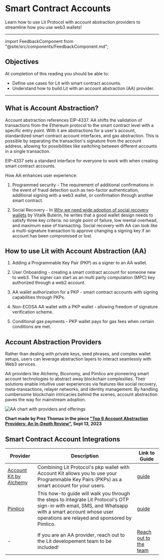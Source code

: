 # Smart Contract Accounts

Learn how to use Lit Protocol with account abstraction providers to streamline how you use web3 wallets!

---

import FeedbackComponent from "@site/src/components/FeedbackComponent.md";

## Objectives
At completion of this reading you should be able to:

- Define use cases for Lit with smart contract accounts.
- Understand how to build Lit with an account abstraction (AA) provider.

---

## What is Account Abstraction?
Account abstraction references EIP-4337. AA shifts the validation of transactions from the Ethereum protocol to the smart contract level with a specific entry point. With it are abstractions for a user's account, standardized smart contract account interfaces, and gas abstraction. This is possible by separating the transaction's signature from the account address, allowing for possibilities like switching between different accounts in a single transaction.

EIP-4337 sets a standard interface for everyone to work with when creating smart contract accounts.

How AA enhances user experience:

1. Programmed security - The requirement of additional confirmations in the event of fraud detection such as two-factor authentication, additional signing with a web3 wallet, or confirmation through another smart contract.

2. Social Recovery - In [Why we need wide adoption of social recovery wallets](https://vitalik.ca/general/2021/01/11/recovery.html) by Vitalik Buterin, he writes that a good wallet design needs to satisfy three key criteria: no single point of failure, low mental overhead, and maximum ease of transacting. Social recovery with AA can look like a multi-signature transaction to approve changing a signing key if an account has been compromised or lost.


## How to use Lit with Account Abstraction (AA)
1. Adding a Programmable Key Pair (PKP) as a signer to an AA wallet.

2. User Onboarding - creating a smart contract account for someone new to web3. The signer can start as an multi party computation (MPC) key authorized through a web2 account.

3. AA wallet authorization for a PKP - smart contract accounts with signing capabilities through PKPs.

4. Non-ECDSA AA wallet with a PKP wallet - allowing freedom of signature verification scheme.

5. Conditional gas payments - PKP wallet pays for gas fees when certain conditions are met.

## Account Abstraction Providers
Rather than dealing with private keys, seed phrases, and complex wallet setups, users can leverage abstraction layers to interact seamlessly with Web3 services. 

AA providers like Alchemy, Biconomy, and Pimlico are pioneering smart account technologies to abstract away blockchain complexities. Their solutions enable intuitive user experiences via features like social recovery, meta-transactions, relayer networks, and identity management. By handling cumbersome blockchain intricacies behind the scenes, account abstraction paves the way for mainstream adoption.


![AA chart with providers and offerings](/img/aa_provider_table.webp)

**Chart made by Prez Thomas in the piece ["Top 6 Account Abstraction Providers: An In-Depth Review"](https://medium.com/coinmonks/top-6-account-abstraction-providers-an-in-depth-review-3a09b9fc707c), Sept 13, 2023**

## Smart Contract Account Integrations

| Provider | Description | Link to Guide |
| --- | --- | --- |
| [Account Kit by Alchemy](https://accountkit.alchemy.com/) | Combining Lit Protocol's pkp wallet with Account Kit allows you to use your Programmable Key Pairs (PKPs) as a smart account for your users. | [guide](../aa/alchemy-account-kit.md) |
| [Pimlico](https://www.pimlico.io/) | This how-to guide will walk you through the steps to integrate Lit Protocol's OTP sign-in with email, SMS, and Whatsapp with a smart account whose user operations are relayed and sponsored by Pimlico. | [guide](../aa/pimlico.md) |
| - | If you are an AA provider, reach out to the Lit developement team to be included! | [Reach out to the team](https://nut.sh/ell/forms/352580/YEk9vu) |


<FeedbackComponent/>

